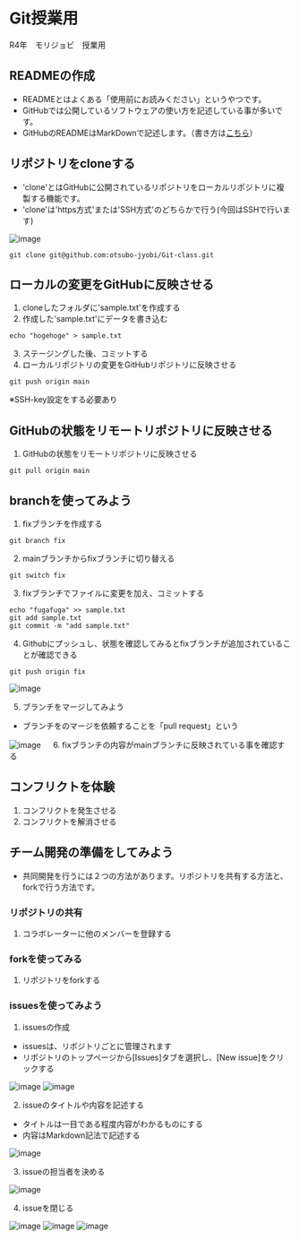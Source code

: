 # Git授業用
R4年　モリジョビ　授業用

## READMEの作成
- READMEとはよくある「使用前にお読みください」というやつです。
- GitHubでは公開しているソフトウェアの使い方を記述している事が多いです。
- GitHubのREADMEはMarkDownで記述します。（書き方は[こちら](https://gist.github.com/mignonstyle/083c9e1651d7734f84c99b8cf49d57fa)）

## リポジトリをcloneする
- 'clone'とはGitHubに公開されているリポジトリをローカルリポジトリに複製する機能です。
- 'clone'は'https方式'または'SSH方式'のどちらかで行う(今回はSSHで行います)

![image](https://user-images.githubusercontent.com/41432482/155455325-710be119-81bf-459f-a500-bb9a70f6283a.png)

```
git clone git@github.com:otsubo-jyobi/Git-class.git
```

## ローカルの変更をGitHubに反映させる
1. cloneしたフォルダに'sample.txt'を作成する
2. 作成した'sample.txt'にデータを書き込む

```
echo "hogehoge" > sample.txt
```

3. ステージングした後、コミットする
4. ローカルリポジトリの変更をGitHubリポジトリに反映させる

```
git push origin main
```

※SSH-key設定をする必要あり

## GitHubの状態をリモートリポジトリに反映させる
1. GitHubの状態をリモートリポジトリに反映させる

```
git pull origin main
```

## branchを使ってみよう
1. fixブランチを作成する

```
git branch fix
```

2. mainブランチからfixブランチに切り替える 

```
git switch fix
```

3. fixブランチでファイルに変更を加え、コミットする

```
echo "fugafuga" >> sample.txt
git add sample.txt
git commit -m "add sample.txt"
```

4. Githubにプッシュし、状態を確認してみるとfixブランチが追加されていることが確認できる

```
git push origin fix
```

![image](https://user-images.githubusercontent.com/41432482/155455054-ab0e5272-74fb-471d-8bb6-f6efef202c96.png)

5. ブランチをマージしてみよう
- ブランチをのマージを依頼することを「pull request」という

![image](https://user-images.githubusercontent.com/41432482/155456621-cf672164-fe7e-4716-a6d6-2437ec7bab46.png)
　
6. fixブランチの内容がmainブランチに反映されている事を確認する

## コンフリクトを体験
1. コンフリクトを発生させる
2. コンフリクトを解消させる

## チーム開発の準備をしてみよう
- 共同開発を行うには２つの方法があります。リポジトリを共有する方法と、forkで行う方法です。

### リポジトリの共有
1. コラボレーターに他のメンバーを登録する

### forkを使ってみる
1. リポジトリをforkする

### issuesを使ってみよう
1. issuesの作成
- issuesは、リポジトリごとに管理されます
- リポジトリのトップページから[Issues]タブを選択し、[New issue]をクリックする

![image](https://user-images.githubusercontent.com/41432482/155464030-4b0ac63d-adf7-4d77-ac6a-7909f574ca91.png)
![image](https://user-images.githubusercontent.com/41432482/155464051-17876d7e-f313-4948-90f9-cd43bb48d5e3.png)

2. issueのタイトルや内容を記述する
- タイトルは一目である程度内容がわかるものにする
- 内容はMarkdown記法で記述する

![image](https://user-images.githubusercontent.com/41432482/155465149-a66e8576-2457-4ab5-9af6-c36cc2c5b752.png)


3. issueの担当者を決める

![image](https://user-images.githubusercontent.com/41432482/155465400-eeed0b79-8a84-4053-82bc-002670f464d2.png)


4. issueを閉じる

![image](https://user-images.githubusercontent.com/41432482/155465611-61c9446c-296d-4949-b91a-b707b76c296b.png)
![image](https://user-images.githubusercontent.com/41432482/155465706-e7518580-3b47-46ea-ad49-f2914dfdaf0e.png)
![image](https://user-images.githubusercontent.com/41432482/155465763-fea86f4e-3f55-4df0-b2a8-25473d9e02d5.png)

